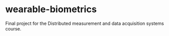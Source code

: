 # wearable-biometrics
Final project for the Distributed measurement and data acquisition systems course.
